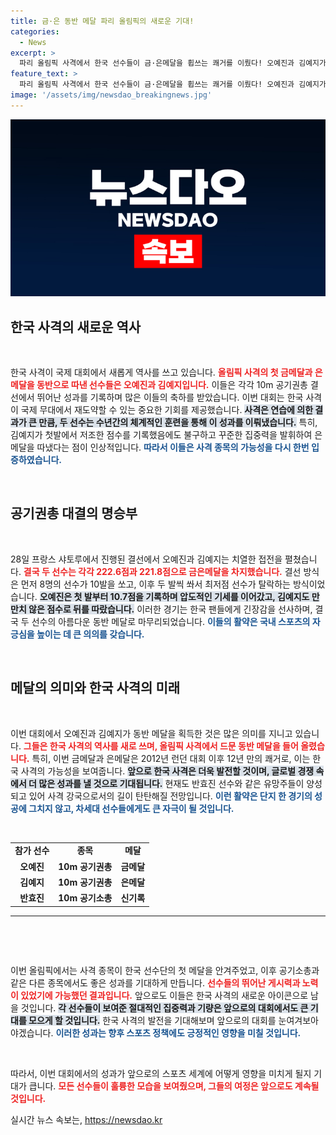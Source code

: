 ```yaml
---
title: 금·은 동반 메달 파리 올림픽의 새로운 기대!
categories:
  - News
excerpt: >
  파리 올림픽 사격에서 한국 선수들이 금·은메달을 휩쓰는 쾌거를 이뤘다! 오예진과 김예지가 공기권총 결선에서 동반 입상하며 한국 사격의 신화를 새로 썼고, 반효진은 올림픽 신기록으로 주목받고 있다.
feature_text: >
  파리 올림픽 사격에서 한국 선수들이 금·은메달을 휩쓰는 쾌거를 이뤘다! 오예진과 김예지가 공기권총 결선에서 동반 입상하며 한국 사격의 신화를 새로 썼고, 반효진은 올림픽 신기록으로 주목받고 있다.
image: '/assets/img/newsdao_breakingnews.jpg'
---
```


<p><img src="/assets/img/newsdao_breakingnews.jpg" alt="koreaapp 속보" /></p>

<h2 data-ke-size="size26">한국 사격의 새로운 역사</h2>

<p data-ke-size="size16">&nbsp;</p>

<p>한국 사격이 국제 대회에서 새롭게 역사를 쓰고 있습니다. <b><span style="color: #ee2323;">올림픽 사격의 첫 금메달과 은메달을 동반으로 따낸 선수들은 오예진과 김예지입니다.</span></b> 이들은 각각 10m 공기권총 결선에서 뛰어난 성과를 기록하며 많은 이들의 축하를 받았습니다. 이번 대회는 한국 사격이 국제 무대에서 재도약할 수 있는 중요한 기회를 제공했습니다. <b><span style="background-color: #21538527;">사격은 연습에 의한 결과가 큰 만큼, 두 선수는 수년간의 체계적인 훈련을 통해 이 성과를 이뤄냈습니다.</span></b> 특히, 김예지가 첫발에서 저조한 점수를 기록했음에도 불구하고 꾸준한 집중력을 발휘하여 은메달을 따냈다는 점이 인상적입니다. <b><span style="color: #1a5490;">따라서 이들은 사격 종목의 가능성을 다시 한번 입증하였습니다.</span></b></p>

<p data-ke-size="size16">&nbsp;</p>

<h2 data-ke-size="size26">공기권총 대결의 명승부</h2>

<p data-ke-size="size16">&nbsp;</p>

<p>28일 프랑스 샤토루에서 진행된 결선에서 오예진과 김예지는 치열한 접전을 펼쳤습니다. <b><span style="color: #ee2323;">결국 두 선수는 각각 222.6점과 221.8점으로 금은메달을 차지했습니다.</span></b> 결선 방식은 먼저 8명의 선수가 10발을 쏘고, 이후 두 발씩 쏴서 최저점 선수가 탈락하는 방식이었습니다. <b><span style="background-color: #21538527;">오예진은 첫 발부터 10.7점을 기록하며 압도적인 기세를 이어갔고, 김예지도 만만치 않은 점수로 뒤를 따랐습니다.</span></b> 이러한 경기는 한국 팬들에게 긴장감을 선사하며, 결국 두 선수의 아름다운 동반 메달로 마무리되었습니다. <b><span style="color: #1a5490;">이들의 활약은 국내 스포츠의 자긍심을 높이는 데 큰 의의를 갖습니다.</span></b></p>

<p data-ke-size="size16">&nbsp;</p>

<h2 data-ke-size="size26">메달의 의미와 한국 사격의 미래</h2>

<p data-ke-size="size16">&nbsp;</p>

<p>이번 대회에서 오예진과 김예지가 동반 메달을 획득한 것은 많은 의미를 지니고 있습니다. <b><span style="color: #ee2323;">그들은 한국 사격의 역사를 새로 쓰며, 올림픽 사격에서 드문 동반 메달을 들어 올렸습니다.</span></b> 특히, 이번 금메달과 은메달은 2012년 런던 대회 이후 12년 만의 쾌거로, 이는 한국 사격의 가능성을 보여줍니다. <b><span style="background-color: #21538527;">앞으로 한국 사격은 더욱 발전할 것이며, 글로벌 경쟁 속에서 더 많은 성과를 낼 것으로 기대됩니다.</span></b> 현재도 반효진 선수와 같은 유망주들이 양성되고 있어 사격 강국으로서의 길이 탄탄해질 전망입니다. <b><span style="color: #1a5490;">이런 활약은 단지 한 경기의 성공에 그치지 않고, 차세대 선수들에게도 큰 자극이 될 것입니다.</span></b></p>

<p data-ke-size="size16">&nbsp;</p>

<table>
    <tr>
        <td style="text-align: center; height: 17px;"><b>참가 선수</b></td>
        <td style="text-align: center; height: 17px;"><b>종목</b></td>
        <td style="text-align: center; height: 17px;"><b>메달</b></td>
    </tr>
    <tr>
        <td style="text-align: center; height: 17px;"><b>오예진</b></td>
        <td style="text-align: center; height: 17px;"><b>10m 공기권총</b></td>
        <td style="text-align: center; height: 17px;"><b>금메달</b></td>
    </tr>
    <tr>
        <td style="text-align: center; height: 17px;"><b>김예지</b></td>
        <td style="text-align: center; height: 17px;"><b>10m 공기권총</b></td>
        <td style="text-align: center; height: 17px;"><b>은메달</b></td>
    </tr>
    <tr>
        <td style="text-align: center; height: 17px;"><b>반효진</b></td>
        <td style="text-align: center; height: 17px;"><b>10m 공기소총</b></td>
        <td style="text-align: center; height: 17px;"><b>신기록</b></td>
    </tr>
</table>

<hr>

<p data-ke-size="size16">&nbsp;</p>

<p data-ke-size="size16">&nbsp;</p>

<p>이번 올림픽에서는 사격 종목이 한국 선수단의 첫 메달을 안겨주었고, 이후 공기소총과 같은 다른 종목에서도 좋은 성과를 기대하게 만듭니다. <b><span style="color: #ee2323;">선수들의 뛰어난 게시력과 노력이 있었기에 가능했던 결과입니다.</span></b> 앞으로도 이들은 한국 사격의 새로운 아이콘으로 남을 것입니다. <b><span style="background-color: #21538527;">각 선수들이 보여준 절대적인 집중력과 기량은 앞으로의 대회에서도 큰 기대를 모으게 할 것입니다.</span></b> 한국 사격의 발전을 기대해보며 앞으로의 대회를 눈여겨보아야겠습니다. <b><span style="color: #1a5490;">이러한 성과는 향후 스포츠 정책에도 긍정적인 영향을 미칠 것입니다.</span></b></p>

<p data-ke-size="size16">&nbsp;</p>

<p>따라서, 이번 대회에서의 성과가 앞으로의 스포츠 세계에 어떻게 영향을 미치게 될지 기대가 큽니다. <b><span style="color: #ee2323;">모든 선수들이 훌륭한 모습을 보여줬으며, 그들의 여정은 앞으로도 계속될 것입니다.</span></b> </p>
실시간 뉴스 속보는, <a href="https://newsdao.kr" rel="dofollow">https://newsdao.kr</a>


